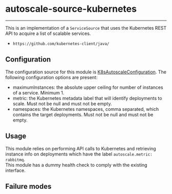 # autoscale-source-kubernetes

---

 This is an implementation of a `ServiceSource` that uses the Kubernetes REST API
 to acquire a list of scalable services.
 - `https://github.com/kubernetes-client/java/`

## Configuration

 The configuration source for this module is [K8sAutoscaleConfiguration](https://github.com/Autoscaler/autoscaler/blob/develop/autoscale-kubernetes-container/src/main/config/cfg~caf~autoscaler~K8sAutoscaleConfiguration.js).
 The following configuration options are present:

 - maximumInstances: the absolute upper ceiling for number of instances of a
 service. Minimum 1.
 - metric: the Kubernetes metadata label that will identify deployments
 to scale.  Must not be null and must not be empty.
 - namespaces: the Kubernetes namespaces, comma separated, which contains the target deployments.
 Must not be null and must not be empty.

## Usage

 This module relies on performing API calls to Kubernetes and retrieving instance info on deployments 
 which have the label `autoscale.metric: rabbitmq`.  
 This module has a dummy health check to comply with the existing interface.

## Failure modes


